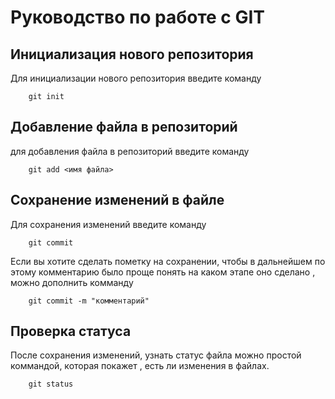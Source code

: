 # Руководство по работе с  GIT

## Инициализация нового репозитория 

Для инициализации нового репозитория введите команду
```
    git init
```

## Добавление файла в репозиторий

для добавления файла в репозиторий введите команду
```
    git add <имя файла>
```

## Сохранение изменений в файле 

Для сохранения изменений  введите команду
```
    git commit
```

Если вы хотите сделать пометку на сохранении, чтобы в дальнейшем по этому комментарию было проще понять на каком этапе оно сделано , можно дополнить комманду

```
    git commit -m "комментарий"
```

## Проверка статуса

После сохранения изменений, узнать статус файла можно простой коммандой, которая покажет , есть ли изменения в файлах.

```
    git status
```
